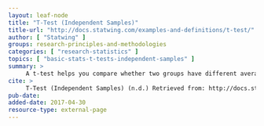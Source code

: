 ```yaml
---
layout: leaf-node
title: "T-Test (Independent Samples)"
title-url: "http://docs.statwing.com/examples-and-definitions/t-test/"
author: [ "Statwing" ]
groups: research-principles-and-methodologies
categories: [ "research-statistics" ]
topics: [ "basic-stats-t-tests-independent-samples" ]
summary: >
     A t-test helps you compare whether two groups have different average values (for example, whether men and women have different average heights).
cite: >
     T-Test (Independent Samples) (n.d.) Retrieved from: http://docs.statwing.com/examples-and-definitions/t-test/
pub-date: 
added-date: 2017-04-30
resource-type: external-page
---
```


